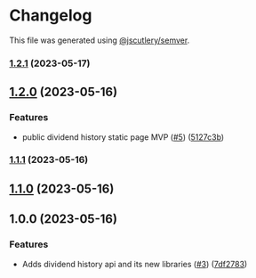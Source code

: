 # Changelog

This file was generated using [@jscutlery/semver](https://github.com/jscutlery/semver).

### [1.2.1](https://github.com/clayton-duarte/amalg/compare/types-1.2.0...types-1.2.1) (2023-05-17)

## [1.2.0](https://github.com/clayton-duarte/amalg/compare/types-1.1.1...types-1.2.0) (2023-05-16)


### Features

* public dividend history static page MVP ([#5](https://github.com/clayton-duarte/amalg/issues/5)) ([5127c3b](https://github.com/clayton-duarte/amalg/commit/5127c3bb37c9d34615e87ce4e511d3a4f4a5eda7))

### [1.1.1](https://github.com/clayton-duarte/amalg/compare/types-1.1.0...types-1.1.1) (2023-05-16)

## [1.1.0](https://github.com/clayton-duarte/amalg/compare/types-1.0.0...types-1.1.0) (2023-05-16)

## 1.0.0 (2023-05-16)

### Features

- Adds dividend history api and its new libraries ([#3](https://github.com/clayton-duarte/amalg/issues/3)) ([7df2783](https://github.com/clayton-duarte/amalg/commit/7df2783c720a51a6754af7b4fea58469b1870691))
